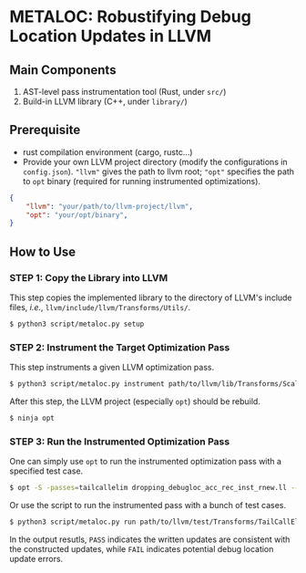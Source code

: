 # METALOC: Robustifying Debug Location Updates in LLVM

## Main Components

1. AST-level pass instrumentation tool (Rust, under `src/`)
2. Build-in LLVM library (C++, under `library/`)

## Prerequisite

* rust compilation environment (cargo, rustc...)
* Provide your own LLVM project directory (modify the configurations in `config.json`). `"llvm"` gives the path to llvm root; `"opt"` specifies the path to `opt` binary (required for running instrumented optimizations).
```json
{
    "llvm": "your/path/to/llvm-project/llvm",
    "opt": "your/opt/binary",
}
```

## How to Use

### STEP 1: Copy the Library into LLVM

This step copies the implemented library to the directory of LLVM's include files, *i.e.*, `llvm/include/llvm/Transforms/Utils/`.
```bash
$ python3 script/metaloc.py setup
```

### STEP 2: Instrument the Target Optimization Pass

This step instruments a given LLVM optimization pass.

```bash
$ python3 script/metaloc.py instrument path/to/llvm/lib/Transforms/Scalar/TailRecursionElimination.cpp
```

After this step, the LLVM project (especially `opt`) should be rebuild.
```bash
$ ninja opt
```

### STEP 3: Run the Instrumented Optimization Pass

One can simply use `opt` to run the instrumented optimization pass with a specified test case.
```bash
$ opt -S -passes=tailcallelim dropping_debugloc_acc_rec_inst_rnew.ll --disable-output
```

Or use the script to run the instrumented pass with a bunch of test cases.
```bash
$ python3 script/metaloc.py run path/to/llvm/test/Transforms/TailCallElim/
```

In the output resutls, `PASS` indicates the written updates are consistent with the constructed updates, while `FAIL` indicates potential debug location update errors.